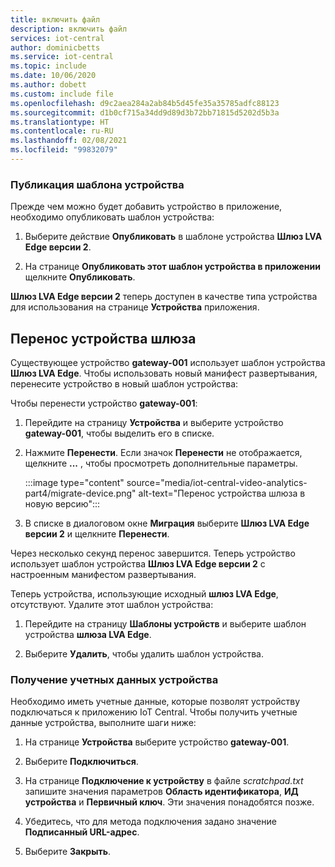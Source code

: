 ```yaml
---
title: включить файл
description: включить файл
services: iot-central
author: dominicbetts
ms.service: iot-central
ms.topic: include
ms.date: 10/06/2020
ms.author: dobett
ms.custom: include file
ms.openlocfilehash: d9c2aea284a2ab84b5d45fe35a35785adfc88123
ms.sourcegitcommit: d1b0cf715a34dd9d89d3b72bb71815d5202d5b3a
ms.translationtype: HT
ms.contentlocale: ru-RU
ms.lasthandoff: 02/08/2021
ms.locfileid: "99832079"
---
```

### <a name="publish-the-device-template"></a>Публикация шаблона устройства

Прежде чем можно будет добавить устройство в приложение, необходимо опубликовать шаблон устройства:

1. Выберите действие **Опубликовать** в шаблоне устройства **Шлюз LVA Edge версии 2**.

1. На странице **Опубликовать этот шаблон устройства в приложении** щелкните **Опубликовать**.

**Шлюз LVA Edge версии 2** теперь доступен в качестве типа устройства для использования на странице **Устройства** приложения.

## <a name="migrate-the-gateway-device"></a>Перенос устройства шлюза

Существующее устройство **gateway-001** использует шаблон устройства **Шлюз LVA Edge**. Чтобы использовать новый манифест развертывания, перенесите устройство в новый шаблон устройства:

Чтобы перенести устройство **gateway-001**:

1. Перейдите на страницу **Устройства** и выберите устройство **gateway-001**, чтобы выделить его в списке.

1. Нажмите **Перенести**. Если значок **Перенести** не отображается, щелкните **...** , чтобы просмотреть дополнительные параметры.

    :::image type="content" source="media/iot-central-video-analytics-part4/migrate-device.png" alt-text="Перенос устройства шлюза в новую версию":::

1. В списке в диалоговом окне **Миграция** выберите **Шлюз LVA Edge версии 2** и щелкните **Перенести**.

Через несколько секунд перенос завершится. Теперь устройство использует шаблон устройства **Шлюз LVA Edge версии 2** с настроенным манифестом развертывания.

Теперь устройства, использующие исходный **шлюз LVA Edge**, отсутствуют. Удалите этот шаблон устройства:

1. Перейдите на страницу **Шаблоны устройств** и выберите шаблон устройства **шлюза LVA Edge**.

1. Выберите **Удалить**, чтобы удалить шаблон устройства.

### <a name="get-the-device-credentials"></a>Получение учетных данных устройства

Необходимо иметь учетные данные, которые позволят устройству подключаться к приложению IoT Central. Чтобы получить учетные данные устройства, выполните шаги ниже:

1. На странице **Устройства** выберите устройство **gateway-001**.

1. Выберите **Подключиться**.

1. На странице **Подключение к устройству** в файле *scratchpad.txt* запишите значения параметров **Область идентификатора**, **ИД устройства** и **Первичный ключ**. Эти значения понадобятся позже.

1. Убедитесь, что для метода подключения задано значение **Подписанный URL-адрес**.

1. Выберите **Закрыть**.

